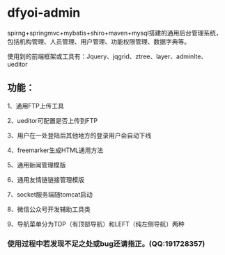 # dfyoi-admin
spirng+springmvc+mybatis+shiro+maven+mysql搭建的通用后台管理系统，包括机构管理、人员管理、用户管理、功能权限管理、数据字典等。

使用到的前端框架或工具有：Jquery、jqgrid、ztree、layer、adminlte、ueditor

## 功能： 
1、通用FTP上传工具  

2、ueditor可配置是否上传到FTP   

3、用户在一处登陆后其他地方的登录用户会自动下线  

4、freemarker生成HTML通用方法  

5、通用新闻管理模版  

6、通用友情链链接管理模版  

7、socket服务端随tomcat启动  

8、微信公众号开发辅助工具类  

9、导航菜单分为TOP（有顶部导航）和LEFT（纯左侧导航）两种  

### 使用过程中若发现不足之处或bug还请指正。(QQ:191728357)
